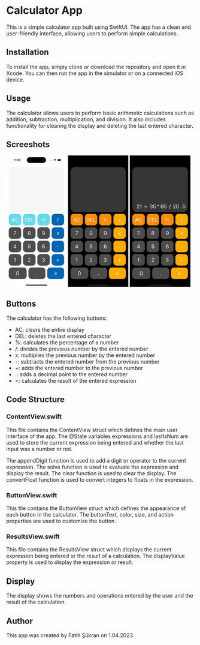 # Calculator App
This is a simple calculator app built using SwiftUI. The app has a clean and user-friendly interface, allowing users to perform simple calculations.

## Installation
To install the app, simply clone or download the repository and open it in Xcode. You can then run the app in the simulator or on a connected iOS device.

## Usage
The calculator allows users to perform basic arithmetic calculations such as addition, subtraction, multiplication, and division. It also includes functionality for clearing the display and deleting the last entered character.

## Screeshots
<p float="center">
  <img src="Screentshots/light.png" width="32%" />
  <img src="Screentshots/dark.png" width="32%" /> 
  <img src="Screentshots/calculation.png" width="32%" />
</p>

## Buttons
The calculator has the following buttons:

- AC: clears the entire display
- DEL: deletes the last entered character
- %: calculates the percentage of a number
- /: divides the previous number by the entered number
- x: multiplies the previous number by the entered number
- -: subtracts the entered number from the previous number
- +: adds the entered number to the previous number
- .: adds a decimal point to the entered number
- =: calculates the result of the entered expression

## Code Structure
### ContentView.swift
This file contains the ContentView struct which defines the main user interface of the app. The @State variables expressions and lastIsNum are used to store the current expression being entered and whether the last input was a number or not.

The appendDigit function is used to add a digit or operator to the current expression. The solve function is used to evaluate the expression and display the result. The clear function is used to clear the display. The convertFloat function is used to convert integers to floats in the expression.

### ButtonView.swift
This file contains the ButtonView struct which defines the appearance of each button in the calculator. The buttonText, color, size, and action properties are used to customize the button.

### ResultsView.swift
This file contains the ResultsView struct which displays the current expression being entered or the result of a calculation. The displayValue property is used to display the expression or result.

## Display
The display shows the numbers and operations entered by the user and the result of the calculation.

## Author
This app was created by Fatih Şükran on 1.04.2023.
